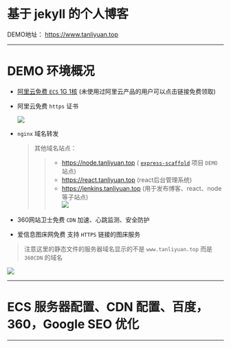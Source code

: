 # 基于 jekyll 的个人博客

  DEMO地址： https://www.tanliyuan.top

---

# DEMO 环境概况

+ [阿里云免费 `ECS` 1G 1核](https://promotion.aliyun.com/ntms/act/ambassador/sharetouser.html?userCode=3zijnb8k&utm_source=3zijnb8k) (未使用过阿里云产品的用户可以点击链接免费领取)

+ 阿里云免费 `https` 证书

  ![](https://tu-img-1.aixinxi.net/o_1c0929h6vtvhpsloft1l7f461a.png-w.jpg)

+ `nginx` 域名转发
    > 其他域名站点：  
    > > + https://node.tanliyuan.top ( [`express-scaffold`](https://gitee.com/tanliyuan/express-scaffold.git) 项目 `DEMO` 站点)
    > > +  https://react.tanliyuan.top (react后台管理系统)
    > > + https://jenkins.tanliyuan.top (用于发布博客、react、node等子站点)  
     ![](https://tu-img-1.aixinxi.net/o_1c094qgb6onu1ubp1lrhn6pr4a.png-w.jpg)

+ 360网站卫士免费 `CDN` 加速、心跳监测、安全防护

+ 爱信息图床网免费 支持 `HTTPS` 链接的图床服务 

> 注意这里的静态文件的服务器域名显示的不是 `www.tanliyuan.top` 而是 `360CDN` 的域名

  ![](https://tu-img-1.aixinxi.net/o_1c09257in110jgt01f2g1pva1d9da.png-w.jpg)

---

# ECS 服务器配置、CDN 配置、百度，360，Google SEO 优化

---